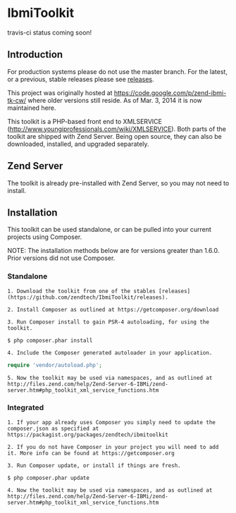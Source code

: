 IbmiToolkit
==========

travis-ci status coming soon!

Introduction
------------

For production systems please do not use the master branch.  For the latest, or 
a previous, stable releases please see [releases](https://github.com/zendtech/IbmiToolkit/releases).

This project was originally hosted at https://code.google.com/p/zend-ibmi-tk-cw/ 
where older versions still reside. As of Mar. 3, 2014 it is now maintained here.

This toolkit is a PHP-based front end to XMLSERVICE (http://www.youngiprofessionals.com/wiki/XMLSERVICE). 
Both parts of the toolkit are shipped with Zend Server. Being open source, they 
can also be downloaded, installed, and upgraded separately.

Zend Server
-----------

The toolkit is already pre-installed with Zend Server, so you may not need to install.

Installation
------------

This toolkit can be used standalone, or can be pulled into your current projects 
using Composer.

NOTE: The installation methods below are for versions greater than 1.6.0. Prior 
versions did not use Composer.

### Standalone

    1. Download the toolkit from one of the stables [releases](https://github.com/zendtech/IbmiToolkit/releases).

    2. Install Composer as outlined at https://getcomposer.org/download
    
    3. Run Composer install to gain PSR-4 autoloading, for using the toolkit.
    
```console
$ php composer.phar install
```

    4. Include the Composer generated autoloader in your application.
    
```php
require 'vendor/autoload.php';
```

    5. Now the toolkit may be used via namespaces, and as outlined at http://files.zend.com/help/Zend-Server-6-IBMi/zend-server.htm#php_toolkit_xml_service_functions.htm

### Integrated

    1. If your app already uses Composer you simply need to update the composer.json as specified at https://packagist.org/packages/zendtech/ibmitoolkit
    
    2. If you do not have Composer in your project you will need to add it. More info can be found at https://getcomposer.org
    
    3. Run Composer update, or install if things are fresh.
    
```console
$ php composer.phar update
```

    4. Now the toolkit may be used via namespaces, and as outlined at http://files.zend.com/help/Zend-Server-6-IBMi/zend-server.htm#php_toolkit_xml_service_functions.htm

